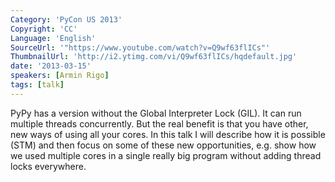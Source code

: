 ```yaml
---
Category: 'PyCon US 2013'
Copyright: 'CC'
Language: 'English'
SourceUrl: '"https://www.youtube.com/watch?v=Q9wf63flICs"'
ThumbnailUrl: 'http://i2.ytimg.com/vi/Q9wf63flICs/hqdefault.jpg'
date: '2013-03-15'
speakers: [Armin Rigo]
tags: [talk]
---
```

PyPy has a version without the Global Interpreter Lock (GIL).  It can run multiple threads concurrently.  But the real benefit is that you have other, new ways of using all your cores.  In this talk I will describe how it is possible (STM) and then focus on some of these new opportunities, e.g. show how we used multiple cores in a single really big program without adding thread locks everywhere.
